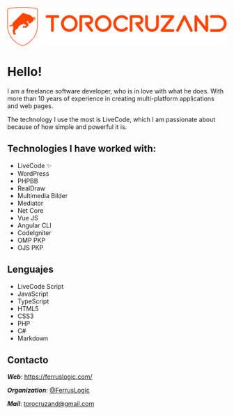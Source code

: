 <img src="logo-torocruzand-r.svg" style="zoom:50%;" />

# Hello!

I am a freelance software developer, who is in love with what he does. With more than 10 years of experience in creating multi-platform applications and web pages.

The technology I use the most is LiveCode, which I am passionate about because of how simple and powerful it is.



## Technologies I have worked with:

- LiveCode  ✨ 
- WordPress
- PHPBB
- RealDraw
- Multimedia Bilder
- Mediator
- Net Core
- Vue JS
- Angular CLI
- CodeIgniter
- OMP PKP
- OJS PKP


## Lenguajes

- LiveCode Script 
- JavaScript
- TypeScript
- HTML5
- CSS3
- PHP
- C#
- Markdown

## Contacto

***Web***: https://ferruslogic.com/

***Organization***: [@FerrusLogic](https://github.com/Ferruslogic/)

***Mail***: torocruzand@gmail.com

